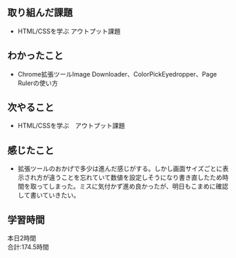 ## 取り組んだ課題
- HTML/CSSを学ぶ アウトプット課題
## わかったこと
- Chrome拡張ツールImage Downloader、ColorPickEyedropper、Page Rulerの使い方
## 次やること
- HTML/CSSを学ぶ　アウトプット課題
## 感じたこと
- 拡張ツールのおかげで多少は進んだ感じがする。しかし画面サイズごとに表示され方が違うことを忘れていて数値を設定しそうになり書き直したため時間を取ってしまった。ミスに気付かず進め良かったが、明日もこまめに確認して書いていきたい。
## 学習時間　
本日2時間<br>
合計:174.5時間

